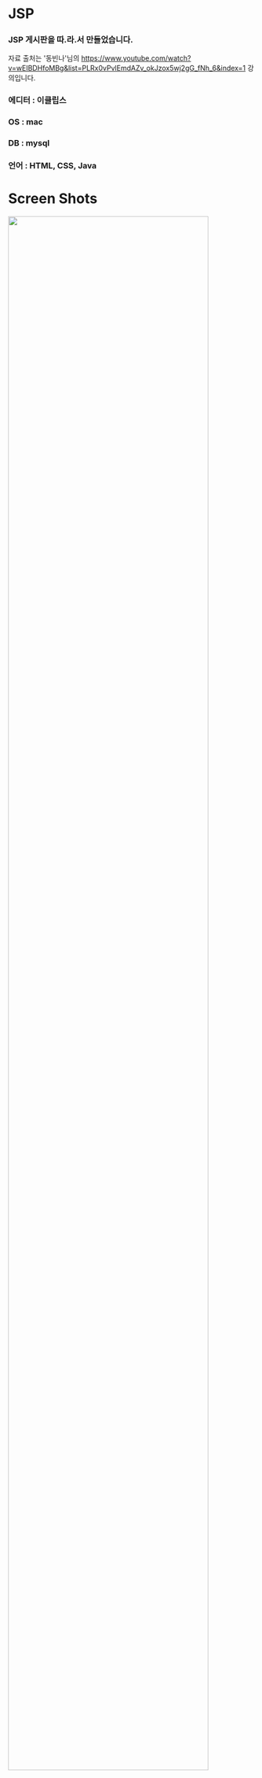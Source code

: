 # JSP

### JSP 게시판을 따.라.서 만들었습니다.

자료 출처는 '동빈나'님의 
https://www.youtube.com/watch?v=wEIBDHfoMBg&list=PLRx0vPvlEmdAZv_okJzox5wj2gG_fNh_6&index=1 
강의입니다.

 ### 에디터 : 이클립스
 ### OS : mac
 ### DB : mysql
 ### 언어 : HTML, CSS, Java

# Screen Shots

<div>
  <img src="https://user-images.githubusercontent.com/45477679/63255597-fca1b700-c2b0-11e9-9317-23b93078d3e1.png" width="90%"></img>
   <img src="https://user-images.githubusercontent.com/45477679/63255599-fca1b700-c2b0-11e9-86c8-965744d9859c.png" width="90%"></img>
    <img src="https://user-images.githubusercontent.com/45477679/63255601-fd3a4d80-c2b0-11e9-8a25-fe30455ea1b3.png" width="90%"></img>
     <img src="https://user-images.githubusercontent.com/45477679/63255603-fd3a4d80-c2b0-11e9-9cbb-38570972d35f.png" width="90%"></img>

</div>
